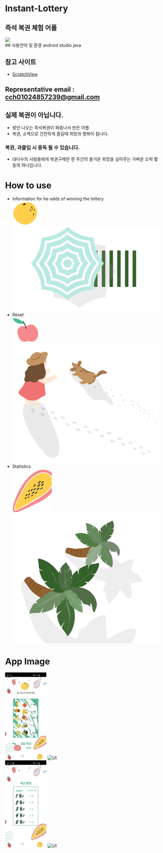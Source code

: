 # Instant-Lottery
## 즉석 복권 체험 어플
<img src="https://hits.seeyoufarm.com/api/count/incr/badge.svg?url=https://github.com/cch230/Instant-Lottery" style="display: block; object-fit: cover; border-radius: 1px; width: 100px; pointer-events: auto;">
## 사용언어 및 환경
android studio  
java

## 참고 사이트
* [ScratchView](https://github.com/D-clock/ScratchView)

Representative email : cch01024857239@gmail.com
---

## 실제 복권이 아닙니다.
* 꽝만 나오는 즉석복권이 짜증나서 만든 어플
* 복권, 소액으로 건전하게 즐길때 희망과 행복이 됩니다. 

### 복권, 과몰입 시 중독 될 수 있습니다.
* 대다수의 사람들에게 복권구매란 한 주간의 즐거운 희망을 심어주는 가벼운 오락 활동의 하나입니다.

# How to use

* Information for he odds of winning the lottery    
![UI](https://github.com/cch230/Instant-Lottery/blob/main/app_image/info.png) ![UI](https://github.com/cch230/Instant-Lottery/blob/main/app_image/info2.png)  
* Reset  
![UI](https://github.com/cch230/Instant-Lottery/blob/main/app_image/reset.png) ![UI](https://github.com/cch230/Instant-Lottery/blob/main/app_image/reset2.png)  
* Statistics  
![UI](https://github.com/cch230/Instant-Lottery/blob/main/app_image/rank.png) ![UI](https://github.com/cch230/Instant-Lottery/blob/main/app_image/rank2.png)  

# App Image
![UI](https://github.com/cch230/Instant-Lottery/blob/main/app_image/KakaoTalk_20210301_183530926.jpg) ![UI](https://github.com/cch230/Instant-Lottery/blob/main/app_image/KakaoTalk_20220113_164416969_02.png)  
![UI](https://github.com/cch230/Instant-Lottery/blob/main/app_image/KakaoTalk_20210301_183530926_01.jpg) ![UI](https://github.com/cch230/Instant-Lottery/blob/main/app_image/KakaoTalk_20220113_164416969_01.png)  

 
